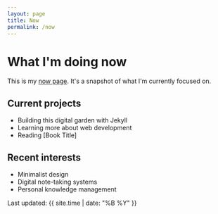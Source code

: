 ```yaml
---
layout: page
title: Now
permalink: /now
---
```


<div class="wrap">
  <h1>What I'm doing now</h1>
  
  <p>This is my <a href="https://nownownow.com/about" target="_blank" rel="noopener noreferrer">now page</a>. It's a snapshot of what I'm currently focused on.</p>
  
  <h2>Current projects</h2>
  <ul>
    <li>Building this digital garden with Jekyll</li>
    <li>Learning more about web development</li>
    <li>Reading [Book Title]</li>
  </ul>
  
  <h2>Recent interests</h2>
  <ul>
    <li>Minimalist design</li>
    <li>Digital note-taking systems</li>
    <li>Personal knowledge management</li>
  </ul>
  
  <p class="muted small">Last updated: {{ site.time | date: "%B %Y" }}</p>
</div> 